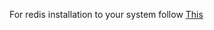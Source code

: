 For redis installation to your system follow [This](https://redis.io/docs/getting-started/installation/)
